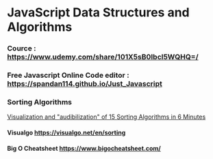 # JavaScript Data Structures and Algorithms  

### Cource : <a href="https://www.udemy.com/share/101X5sB0Ibcl5WQHQ=/">https://www.udemy.com/share/101X5sB0Ibcl5WQHQ=/</a>
### Free Javascript Online Code editor : <a href="https://spandan114.github.io/Just_Javascript">https://spandan114.github.io/Just_Javascript</a>

### Sorting Algorithms 
<a href="https://youtu.be/kPRA0W1kECg">Visualization and "audibilization" of 15 Sorting Algorithms in 6 Minutes</a>
#### Visualgo <a href="https://visualgo.net/en/sorting">https://visualgo.net/en/sorting</a>
#### Big O Cheatsheet <a href="https://www.bigocheatsheet.com/">https://www.bigocheatsheet.com/</a>
